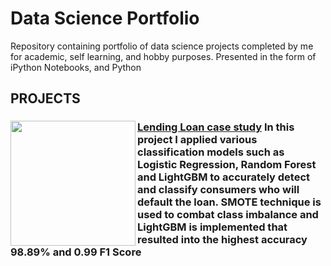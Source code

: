 # Data Science Portfolio
Repository containing portfolio of data science projects completed by me for academic, self learning, and hobby purposes. Presented in the form of iPython Notebooks, and Python
## PROJECTS
### [Lending Loan case study](https://github.com/lasnausman/Portfolio/blob/master/Loan%20Lending%20case%20study-%20Analysis/Lending%20Loan.ipynb)<img src="https://th.bing.com/th/id/OIP.tMlgFbyyA7524W0O8llNTgHaFf?pid=Api&rs=1" width="200" ALIGN="left"/> In this project I applied various classification models such as Logistic Regression, Random Forest and LightGBM to accurately detect and classify consumers who will default the loan. SMOTE technique is used to combat class imbalance and LightGBM is implemented that resulted into the highest accuracy 98.89% and 0.99 F1 Score

